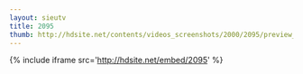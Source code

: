 ```yaml
---
layout: sieutv
title: 2095
thumb: http://hdsite.net/contents/videos_screenshots/2000/2095/preview_360p.mp4.jpg
---
```

{% include iframe src='http://hdsite.net/embed/2095' %}
 
